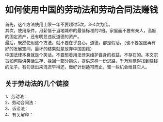 如何使用中国的劳动法和劳动合同法赚钱 
====
  首先，这个方法使用上限一年不要超过5次，3-4次为佳。<br> 
其次，使用条件，月薪低于当地城市的最低标准的2倍。家里面不要有亲人，高额的固定资产，还有明显违反道德的资产。<br> 
最后，既然使用这个方法，就不要在乎良心，道德，都是假话。（也不要妄图再有好的发展空间，最坏的结果就是放弃中国国籍）<br> 
中国法律本身就是个笑话，不要想着用法律来维护自身的权益，不存在的。本文宗旨如何靠讲笑话生存、挽回一部分损失，提供这样一份思路，千万别觉得找到赚钱的法子。有句话出来混迟早得还，做好计划适可而止，留一些机会给其它人。<br> 

关于劳动法的几个链接
------- 
1、劳动法：<br> 
2、劳动合同法：<br> 
3、诉讼法：<br> 
4、有关解释：<br> 
<br> 

